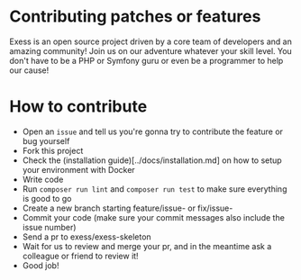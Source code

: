 # Contributing patches or features

Exess is an open source project driven by a core team of developers and an amazing community! 
Join us on our adventure whatever your skill level. 
You don't have to be a PHP or Symfony guru or even be a programmer to help our cause!

# How to contribute

- Open an `issue` and tell us you're gonna try to contribute the feature or bug yourself
- Fork this project
- Check the (installation guide)[../docs/installation.md] on how to setup your environment with Docker
- Write code
- Run `composer run lint` and `composer run test` to make sure everything is good to go
- Create a new branch starting feature/issue-<issue-number> or fix/issue-<issue-number>
- Commit your code (make sure your commit messages also include the issue number)
- Send a pr to exess/exess-skeleton
- Wait for us to review and merge your pr, and in the meantime ask a colleague or friend to review it!
- Good job!
